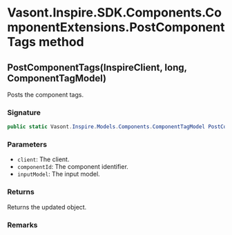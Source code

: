 # Vasont.Inspire.SDK.Components.ComponentExtensions.PostComponentTags method
## PostComponentTags(InspireClient, long, ComponentTagModel)
Posts the component tags.

### Signature
```csharp
public static Vasont.Inspire.Models.Components.ComponentTagModel PostComponentTags(InspireClient client, long componentId, ComponentTagModel inputModel)
```
### Parameters
- `client`: The client.
- `componentId`: The component identifier.
- `inputModel`: The input model.

### Returns
Returns the updated  object.
### Remarks

